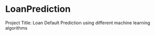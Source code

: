 # LoanPrediction
 Project Title: Loan Default Prediction using different machine learning algorithms
